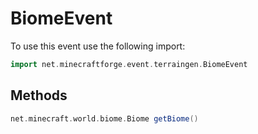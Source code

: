 # BiomeEvent

To use this event use the following import:
```groovy
import net.minecraftforge.event.terraingen.BiomeEvent
```

## Methods
```groovy
net.minecraft.world.biome.Biome getBiome()
```


